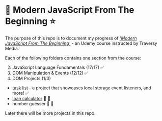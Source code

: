 # 🌟 Modern JavaScript From The Beginning ⭐
The purpose of this repo is to document my progress of [_'Modern JavaScript From The Beginning'_](https://www.udemy.com/modern-javascript-from-the-beginning/) - an Udemy course instructed by Traversy Media.


Each of the following folders contains one section from the course:
<!-- 1. ~~Intro & Getting Started~~ -->
2. JavaScript Language Fundamentals (17/17) ✅
3. DOM Manipulation & Events (12/12) ✅
4. DOM Projects (1/3)
 - [task list](https://jordiup.github.io/js_sandbox/section-four-dom-projects/task-list/index.html) - a project that showcases local storage event listeners, and more! ✅
 - [loan calculator](https://jordiup.github.io/js_sandbox/section-four-dom-projects/loan-calculator/index.html) 👷 🚧
 - number guesser 👷 🚧

<!-- 5. Object Oriented JavaScript - ES6 & Beyond (0/6) -->
<!-- 6. OOP Book List Project (50/55) -->

Later there will be more projects in this repo.

<!-- Misc. -->
<!-- [here](https://) -->
<!-- ![thumbnail image](img/preview.png) -->
